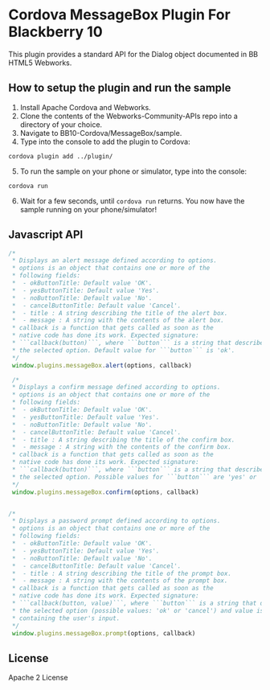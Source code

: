 Cordova MessageBox Plugin For Blackberry 10
===========================================

This plugin provides a standard API for the Dialog object documented in BB HTML5 Webworks.

## How to setup the plugin and run the sample

1. Install Apache Cordova and Webworks. 
2. Clone the contents of the Webworks-Community-APIs repo into a directory of your choice.
3. Navigate to BB10-Cordova/MessageBox/sample.
4. Type into the console to add the plugin to Cordova: 
```
cordova plugin add ../plugin/
```
5. To run the sample on your phone or simulator, type into the console:
```
cordova run
```
6. Wait for a few seconds, until ```cordova run``` returns. You now have the 
sample running on your phone/simulator!

## Javascript API


```javascript
/*
 * Displays an alert message defined according to options. 
 * options is an object that contains one or more of the 
 * following fields:
 *	- okButtonTitle: Default value 'OK'.
 *  - yesButtonTitle: Default value 'Yes'.
 *  - noButtonTitle: Default value 'No'.
 *  - cancelButtonTitle: Default value 'Cancel'.
 *  - title : A string describing the title of the alert box.
 *  - message : A string with the contents of the alert box.
 * callback is a function that gets called as soon as the 
 * native code has done its work. Expected signature:
 * ```callback(button)```, where ```button``` is a string that describes 
 * the selected option. Default value for ```button``` is 'ok'.
 */
 window.plugins.messageBox.alert(options, callback)

 /*
 * Displays a confirm message defined according to options. 
 * options is an object that contains one or more of the 
 * following fields:
 *	- okButtonTitle: Default value 'OK'.
 *  - yesButtonTitle: Default value 'Yes'.
 *  - noButtonTitle: Default value 'No'.
 *  - cancelButtonTitle: Default value 'Cancel'.
 *  - title : A string describing the title of the confirm box.
 *  - message : A string with the contents of the confirm box.
 * callback is a function that gets called as soon as the 
 * native code has done its work. Expected signature: 
 * ```callback(button)```, where ```button``` is a string that describes 
 * the selected option. Possible values for ```button``` are 'yes' or 'no'.
 */
 window.plugins.messageBox.confirm(options, callback)


/*
 * Displays a password prompt defined according to options. 
 * options is an object that contains one or more of the 
 * following fields:
 *	- okButtonTitle: Default value 'OK'.
 *  - yesButtonTitle: Default value 'Yes'.
 *  - noButtonTitle: Default value 'No'.
 *  - cancelButtonTitle: Default value 'Cancel'.
 *  - title : A string describing the title of the prompt box.
 *  - message : A string with the contents of the prompt box.
 * callback is a function that gets called as soon as the 
 * native code has done its work. Expected signature: 
 * ```callback(button, value)```, where ```button``` is a string that describes 
 * the selected option (possible values: 'ok' or 'cancel') and value is a string 
 * containing the user's input. 
 */
 window.plugins.messageBox.prompt(options, callback)

```

## License

Apache 2 License